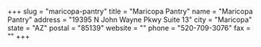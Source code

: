 +++
slug = "maricopa-pantry"
title = "Maricopa Pantry"
name = "Maricopa Pantry"
address = "19395 N John Wayne Pkwy Suite 13"
city = "Maricopa"
state = "AZ"
postal = "85139"
website = ""
phone = "520-709-3076"
fax = ""
+++
